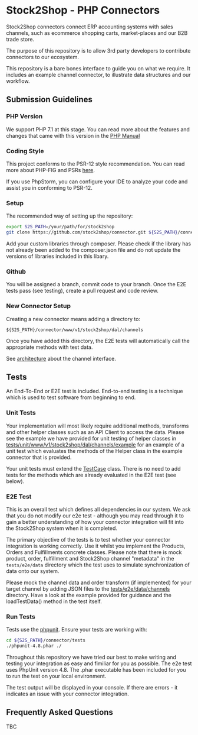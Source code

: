 # Stock2Shop - PHP Connectors

Stock2Shop connectors connect ERP accounting systems with sales channels, 
such as ecommerce shopping carts, market-places and our B2B trade store.

The purpose of this repository is to allow 3rd party developers to contribute 
connectors to our ecosystem.

This repository is a bare bones interface to guide you on what we require.
It includes an example channel connector, to illustrate data structures 
and our workflow.  

## Submission Guidelines

### PHP Version

We support PHP 7.1 at this stage.
You can read more about the features and changes that came with this version 
in the [PHP Manual](https://www.php.net/manual/en/migration71.new-features.php)

### Coding Style

This project conforms to the PSR-12 style recommendation. 
You can read more about PHP-FIG and PSRs [here](https://www.php-fig.org/psr/psr-12/).

If you use PhpStorm, you can configure your IDE to analyze your code and assist you in conforming to PSR-12.

### Setup

The recommended way of setting up the repository:

```bash
export S2S_PATH=/your/path/for/stock2shop
git clone https://github.com/stock2shop/connector.git ${S2S_PATH}/connector
```

Add your custom libraries through composer.
Please check if the library has not already been added to the composer.json file and
do not update the versions of libraries included in this libary.

### Github

You will be assigned a branch, commit code to your branch.
Once the E2E tests pass (see testing), create a pull request and code review.

### New Connector Setup

Creating a new connector means adding a directory to:

`${S2S_PATH}/connector/www/v1/stock2shop/dal/channels`

Once you have added this directory, the E2E tests will automatically
call the appropriate methods with test data.

See [architecture](architecture.md) about the channel interface.

## Tests

An End-To-End or E2E test is included. End-to-end testing is a technique which is used to test software from
beginning to end.

### Unit Tests

Your implementation will most likely require additional methods, transforms and other helper classes such as an API 
Client to access the data. Please see the example we have provided for unit testing of helper classes in 
[tests/unit/www/v1/stock2shop/dal/channels/example](tests/unit/www/v1/stock2shop/dal/channels/example/HelperTest.php) 
for an example of a unit test which evaluates the methods of the Helper class in the example connector that is 
provided.

Your unit tests must extend the [TestCase](tests/TestCase.php) class.
There is no need to add tests for the methods which are already evaluated in the E2E test (see below).

### E2E Test

This is an overall test which defines all dependencies in our system. We ask that you do not modify our e2e test - 
although you may read through it to gain a better understanding of how your connector integration
will fit into the Stock2Shop system when it is completed.

The primary objective of the tests is to test whether your connector integration is working correctly.
Use it whilst you implement the Products, Orders and Fulfillments concrete classes. Please note that there is mock
product, order, fulfillment and Stock2Shop channel "metadata" in the `tests/e2e/data` directory which the test uses to
simulate synchronization of data onto our system.

Please mock the channel data and order transform (if implemented) for your target channel by adding JSON files to the 
[tests/e2e/data/channels](tests/e2e/data/channels/) directory. Have a look at the example provided for guidance and the 
loadTestData() method in the test itself.

### Run Tests

Tests use the [phpunit](https://phpunit.readthedocs.io/en/9.5/installation.html).
Ensure your tests are working with:

```bash
cd ${S2S_PATH}/connector/tests
./phpunit-4.8.phar ./
```

Throughout this repository we have tried our best to make writing and testing your integration as easy and fimiliar
for you as possible. The e2e test uses PhpUnit version 4.8. The .phar executable has been included for you to run
the test on your local environment.

The test output will be displayed in your console.
If there are errors - it indicates an issue with your connector integration.


## Frequently Asked Questions

TBC